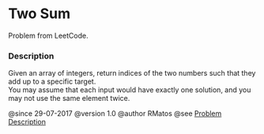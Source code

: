 <h1>Two Sum</h1>
<p>Problem from LeetCode.</p>
 
<h3>Description</h3>
<p>
Given an array of integers, return indices of the two numbers such that they add up to a specific target. <br>
You may assume that each input would have exactly one solution, and you may not use the same element twice.
</p>
 
@since 29-07-2017
@version 1.0
@author RMatos
@see <a href="https://leetcode.com/problems/two-sum/description/">Problem Description</a> 